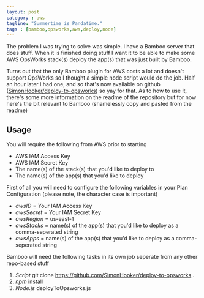```yaml
---
layout: post
category : aws
tagline: "Summertime is Pandatime."
tags : [bamboo,opsworks,aws,deploy,node]
---
```


The problem I was trying to solve was simple.  I have a Bamboo server that does stuff.  When it is finished doing stuff I want it to be able to make some AWS OpsWorks stack(s) deploy the app(s) that was just built by Bamboo.

Turns out that the only Bamboo plugin for AWS costs a lot and doesn't support OpsWorks so I thought a simple node script would do the job.  Half an hour later I had one, and so that's now available on github ([SimonHooker/deploy-to-opsworks](https://github.com/SimonHooker/deploy-to-opsworks "SimonHooker/deploy-to-opsworks")) so yay for that.  As to how to use it, there's some more information on the readme of the repository but for now here's the bit relevant to Bamboo (shamelessly copy and pasted from the readme)

## Usage

You will require the following from AWS prior to starting

- AWS IAM Access Key
- AWS IAM Secret Key
- The name(s) of the stack(s) that you'd like to deploy to
- The name(s) of the app(s) that you'd like to deploy

First of all you will need to configure the following variables in your Plan Configuration (please note, the character case is important)

- *awsID* = Your IAM Access Key
- *awsSecret* = Your IAM Secret Key
- *awsRegion* = us-east-1
- *awsStacks* = name(s) of the app(s) that you'd like to deploy as a comma-seperated string
- *awsApps* = name(s) of the app(s) that you'd like to deploy as a comma-seperated string

Bamboo will need the following tasks in its own job seperate from any other repo-based stuff

1. *Script* git clone https://github.com/SimonHooker/deploy-to-opsworks .
2. *npm* install
3. *Node.js* deployToOpsworks.js

